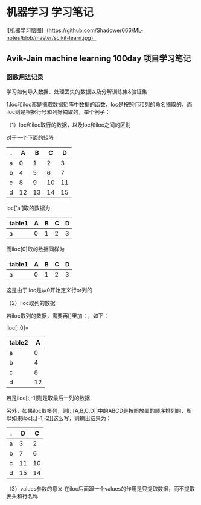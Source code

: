 # 机器学习 学习笔记
![机器学习脑图]（https://github.com/Shadower666/ML-notes/blob/master/scikit-learn.jpg）
## Avik-Jain machine learning 100day 项目学习笔记
### 函数用法记录
学习如何导入数据、处理丢失的数据以及分解训练集&验证集

1.loc和iloc都是摘取数据矩阵中数据的函数，loc是按照行和列的命名摘取的，而iloc则是根据行号和列好摘取的，举个例子：

（1）loc和iloc取行的数据，以及loc和iloc之间的区别

对于一个下面的矩阵

.|A|B|C|D
---|---|---|---|---
a|0|1|2|3
b|4|5|6|7
c|8|9|10|11
d|12|13|14|15

loc['a']取的数据为

table1|A|B|C|D
---|---|---|---|---   
a|0|1|2|3

而iloc[0]取的数据同样为

table1|A|B|C|D
---|---|---|---|---   
a|0|1|2|3

这是由于iloc是从0开始定义行or列的

（2）iloc取列的数据

若iloc取列的数据，需要再[]里加：，如下：

iloc[:,0]=

table2|A
---|---
a  |0
b  |4 
c  |8 
d  |12 

若是iloc[:,-1]则是取最后一列的数据

另外，如果iloc取多列，则[:,[A,B,C,D]]中的ABCD是按照放置的顺序排列的，所以如果iloc[:,[-1,-2]]这么写，则输出结果为：

.|D|C
---|---|---
a|3|2
b|7|6
c|11|10
d|15|14

（3）values参数的意义
在iloc后面跟一个values的作用是只提取数据，而不提取表头和行名称
